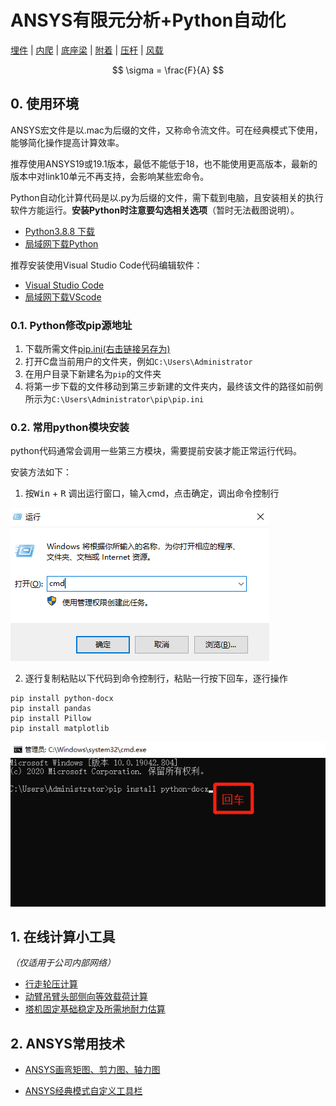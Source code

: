 # ANSYS有限元分析+Python自动化

[埋件](埋件计算.md) | [内爬](内爬计算.md) | [底座梁](底座梁计算.md) | [附着](附着计算.md) | [压杆](压杆校核.md) | [风载](风载.md)

$$
\sigma = \frac{F}{A}
$$


## 0. 使用环境

ANSYS宏文件是以.mac为后缀的文件，又称命令流文件。可在经典模式下使用，能够简化操作提高计算效率。

推荐使用ANSYS19或19.1版本，最低不能低于18，也不能使用更高版本，最新的版本中对link10单元不再支持，会影响某些宏命令。

Python自动化计算代码是以.py为后缀的文件，需下载到电脑，且安装相关的执行软件方能运行。**安装Python时注意要勾选相关选项**（暂时无法截图说明）。

* [Python3.8.8 下载](https://www.python.org/ftp/python/3.8.8/python-3.8.8-amd64.exe)
* [局域网下载Python](https://xuming.science/file/python.rar)

推荐安装使用Visual Studio Code代码编辑软件：

* [Visual Studio Code](https://code.visualstudio.com/)
* [局域网下载VScode](https://xuming.science/file/VS.rar)

### 0.1. Python修改pip源地址

1. 下载所需文件[pip.ini(右击链接另存为)](./docs/pip.ini)
2. 打开C盘当前用户的文件夹，例如`C:\Users\Administrator`
3. 在用户目录下新建名为`pip`的文件夹
4. 将第一步下载的文件移动到第三步新建的文件夹内，最终该文件的路径如前例所示为`C:\Users\Administrator\pip\pip.ini`

### 0.2. 常用python模块安装

python代码通常会调用一些第三方模块，需要提前安装才能正常运行代码。

安装方法如下：

1. 按<kbd>Win</kbd> + <kbd>R</kbd> 调出运行窗口，输入cmd，点击确定，调出命令控制行

![cmd](./images/cmd.png)

2. 逐行复制粘贴以下代码到命令控制行，粘贴一行按下回车，逐行操作
```
pip install python-docx
pip install pandas
pip install Pillow
pip install matplotlib
```
![cmd2](./images/cmd2.png)

## 1. 在线计算小工具

*（仅适用于公司内部网络）*

* [行走轮压计算](http://192.168.16.198/lunya.php)
* [动臂吊臂头部侧向等效载荷计算](http://192.168.16.198/pianbai.php)
* [塔机固定基础稳定及所需地耐力估算](http://192.168.16.198/jichu.php)

## 2. ANSYS常用技术

* [ANSYS画弯矩图、剪力图、轴力图](ANSYS画弯矩图、剪力图、轴力图.md)

* [ANSYS经典模式自定义工具栏](ANSYS经典模式自定义工具栏.md)

